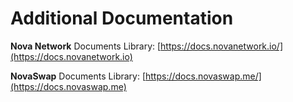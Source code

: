 # Additional Documentation

**Nova Network** Documents Library: [https://docs.novanetwork.io/](https://docs.novanetwork.io)

**NovaSwap** Documents Library: [https://docs.novaswap.me/](https://docs.novaswap.me)
